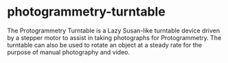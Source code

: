 # photogrammetry-turntable

The Protogrammetry Turntable is a Lazy Susan-like turntable device driven by a stepper motor to assist in taking photographs for Protogrammetry.  The turntable can also be used to rotate an object at a steady rate for the purpose of manual photography and video.
